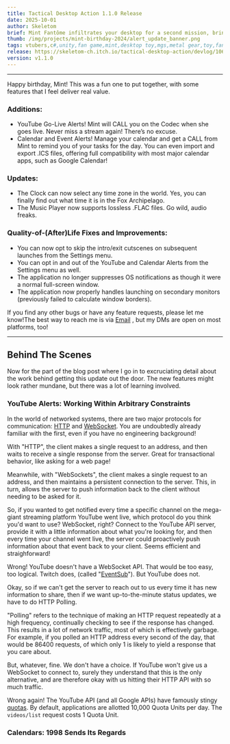 ```yaml
---
title: Tactical Desktop Action 1.1.0 Release
date: 2025-10-01
author: Skeletom
brief: Mint Fantôme infiltrates your desktop for a second mission, bringing you push notifications for her YouTube streams as well as for your calendar events in the "ALERT" Update!
thumb: /img/projects/mint-birthday-2024/alert_update_banner.png
tags: vtubers,c#,unity,fan game,mint,desktop toy,mgs,metal gear,toy,fantome,calendar,ics,notifications,youtube
release: https://skeletom-ch.itch.io/tactical-desktop-action/devlog/1062975/update-v110-the-alert-update
version: v1.1.0
---
```


---

Happy birthday, Mint! This was a fun one to put together, with some features that I feel deliver real value.

### Additions:

- <span class="highlight">YouTube Go-Live Alerts</span>! Mint will CALL you on the Codec when she goes live. Never miss a stream again! There’s no excuse.
- <span class="highlight">Calendar</span> and <span class="highlight">Event Alerts</span>! Manage your calendar and get a CALL from Mint to remind you of your tasks for the day. You can even import and export <span class="highlight">.ICS files</span>, offering full compatibility with most major calendar apps, such as Google Calendar!


### Updates:

- The <span class="highlight">Clock</span> can now select <span class="highlight">any time zone</span> in the world. Yes, you can finally find out what time it is in the Fox Archipelago.
- The <span class="highlight">Music Player</span> now supports lossless <span class="highlight">.FLAC files</span>. Go wild, audio freaks.


### Quality-of-(After)Life Fixes and Improvements:

- You can now opt to <span class="highlight">skip the intro/exit cutscenes</span> on subsequent launches from the Settings menu.
- You can opt in and out of the YouTube and Calendar Alerts from the Settings menu as well.
- The application <span class="highlight">no longer suppresses OS notifications</span> as though it were a normal full-screen window.
- The application now <span class="highlight">properly handles launching on secondary monitors</span> (previously failed to calculate window borders).


If you find any other bugs or have any feature requests, please let me know!The best way to reach me is via <a href="mailto:tom@skeletom.net?subject=Tactical Desktop Action Bug Report">Email</a> <span class="highlight fa fa-sm fa-envelope"></span>, but my DMs are open on most platforms, too!

---

## Behind The Scenes

Now for the part of the blog post where I go in to excruciating detail about the work behind getting this update out the door. The new features might look rather mundane, but there was a lot of learning involved.

### YouTube Alerts: Working Within Arbitrary Constraints

In the world of networked systems, there are two major protocols for communication: [HTTP](https://en.wikipedia.org/wiki/HTTP) and [WebSocket](https://en.wikipedia.org/wiki/WebSocket). You are undoubtedly already familiar with the first, even if you have no engineering background! 

With "<span class="highlight">HTTP</span>", the client makes a single request to an address, and then waits to receive a single response from the server. Great for transactional behavior, like asking for a web page!

Meanwhile, with "<span class="highlight">WebSockets</span>", the client makes a single request to an address, and then maintains a persistent connection to the server. This, in turn, allows the server to push information back to the client without needing to be asked for it.


So, if you wanted to get notified every time a specific channel on the mega-giant streaming platform YouTube went live, which protocol do you think you'd want to use? WebSocket, right? Connect to the YouTube API server, provide it with a little information about what you're looking for, and then every time your channel went live, the server could proactively push information about that event back to your client. Seems efficient and straighforward!


Wrong! <span class="highlight">YouTube doesn't have a WebSocket API</span>. That would be too easy, too logical. Twitch does, (called "[EventSub](https://dev.twitch.tv/docs/eventsub/)"). But YouTube does not.


Okay, so if we can't get the server to reach out to us every time it has new information to share, then if we want up-to-the-minute status updates, we have to do <span class="highlight">HTTP Polling</span>. 

"<span class="highlight">Polling</span>" refers to the technique of making an HTTP request repeatedly at a high frequency, continually checking to see if the response has changed. This results in a lot of network traffic, most of which is effectively garbage. For example, if you polled an HTTP address every second of the day, that would be 86400 requests, of which only 1 is likely to yield a response that you care about.

But, whatever, fine. We don't have a choice. If YouTube won't give us a WebSocket to connect to, surely they understand that this is the only alternative, and are therefore okay with us hitting their HTTP API with so much traffic.

Wrong again! The YouTube API (and all Google APIs) have famously stingy [quotas](https://developers.google.com/youtube/v3/guides/quota_and_compliance_audits). By default, <span class="highlight">applications are allotted 10,000 Quota Units per day</span>. The `videos/list` request costs 1 Quota Unit.

### Calendars: 1998 Sends Its Regards